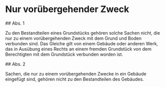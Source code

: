 # Nur vorübergehender Zweck



\#\# Abs. 1

 Zu den Bestandteilen eines Grundstücks gehören solche Sachen nicht, die nur zu einem vorübergehenden Zweck mit dem Grund und Boden verbunden sind. Das Gleiche gilt von einem Gebäude oder anderen Werk, das in Ausübung eines Rechts an einem fremden Grundstück von dem Berechtigten mit dem Grundstück verbunden worden ist.

\#\# Abs. 2

 Sachen, die nur zu einem vorübergehenden Zwecke in ein Gebäude eingefügt sind, gehören nicht zu den Bestandteilen des Gebäudes. 

